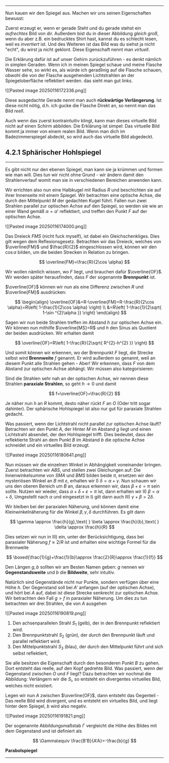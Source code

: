 ***

Nun kauen wir den Spiegel aus. Machen wir uns seinen Eigenschaften bewusst:

Zuerst erzeugt er, wenn er gerade Steht und du gerade stehst ein *aufrechtes* Bild von dir. Außerdem bist du in dieser Abbildung *gleich groß*, wenn du aber z.B. ein bedrucktes Shirt hast, kannst du es schlecht lesen, weil es *invertiert* ist. Und des Weiteren ist das Bild was du siehst ja nicht "echt", du wirst ja nicht geklont. Diese Eigenschaft nennt man *virtuell*.

Die Erklärung dafür ist auf unser Gehirn zurückzuführen - es denkt nämlich in simplen Geraden. Wenn ich in meinen Spiegel schaue und meine Flasche Wasser sehe, so wirkt es, als würde ich geradlinig auf die Flasche schauen, obwohl die von der Flasche ausgehenden Lichtstrahlen an der Spiegeloberfläche reflektiert werden. das sieht man gut links. 

![[Pasted image 20250116172336.png]]

Diese ausgedachte Gerade nennt man auch **rückwärtige Verlängerung**. Ist diese nicht nötig, d.h. ich gucke die Flasche Direkt an, so nennt man das Bild *reell*. 

Auch wenn das zuerst kontraintuitiv klingt, kann man dieses virtuelle Bild nicht auf einen Schirm abbilden. Die Erklärung ist simpel: Das virtuelle Bild kommt ja immer von einem realen Bild. Wenn man dich im Badezimmerspiegel abdeckt, so wird auch das virtuelle Bild abgedeckt.


## 4.2.1 Sphärischer Hohlspiegel
***

Es gibt nicht nur den ebenen Spiegel, man kann sie ja krümmen und formen wie man will. Dies tun wir nicht ohne Grund - wir ändern damit den Strahlenverlauf womit man sie in verschiedenen Bereichen anwenden kann. 

Wir errichten also nun eine Halbkugel mit Radius $R$ und beschichten sie auf ihrer Innenseite mit einem Spiegel. Wir betrachten eine optische Achse, die durch den Mittelpunkt $M$ der gedachten Kugel führt. Fallen nun zwei Strahlen parallel zur optischen Achse auf den Spiegel, so werden sie wie an einer Wand gemäß $\alpha=\alpha'$ reflektiert, und treffen den Punkt $F$ auf der optischen Achse.

![[Pasted image 20250116174000.png]]

Das Dreieck $FMS$ (nicht fuck myself), ist dabei ein Gleichschenkliges. Dies gilt wegen dem Reflexionsgesetz. Betrachten wir das Dreieck, welches von $\overline{FM}$ und $\frac{R}{2}$ eingeschlossen wird, können wir den $\cos \alpha$ bilden, um die beiden Strecken in Relation zu bringen.

$$
\overline{FM}=\frac{R}{2\cos \alpha}
$$

Wir wollen nämlich wissen, wo $F$ liegt, und brauchen dafür $\overline{OF}$. Wir werden später herausfinden, dass $F$ der sogenannte **Brennpunkt** ist.

$\overline{OF}$ können wir nun als eine Differenz zwischen $R$ und $\overline{FM}$ ausdrücken:

$$
\begin{align}
\overline{OF}&=R-\overline{FM}=R-\frac{R}{2\cos \alpha}=R\left( 1-\frac{1}{2\cos \alpha} \right) \\
&=R\left( 1-\frac{1}{2\sqrt{ 1-\sin ^{2}\alpha }} \right)
\end{align}
$$

Sagen wir nun beide Strahlen treffen im Abstand $h$ zur optischen Achse ein. Wir können nun mithilfe $\overline{MS}=R$ und $h$ den Sinus als Quotient der beiden ausdrücken. Wir erhalten damit

$$
\overline{OF}=R\left( 1-\frac{R}{2\sqrt{ R^{2}-h^{2} }} \right)
$$

Und somit können wir erkennen, wo der Brennpunkt $F$ liegt, die Strecke selbst wird **Brennweite** $f$ genannt. Er wird außerdem so genannt, weil an diesem Punkt alle Strahlen gehen - Aber! Wir erkennen, dass $F$ von dem Abstand zur optischen Achse abhängt. Wir müssen also kategorisieren:

Sind die Strahlen sehr nah an der optischen Achse, wir nennen diese Strahlen **paraxiale Strahlen**, so geht $h\to 0$ und damit

$$
f=\overline{OF}=\frac{R}{2}
$$

Je näher nun $h$ an $R$ kommt, desto näher rückt $F$ an $O$ (Oder tritt sogar dahinter). Der sphärische Hohlspiegel ist also nur gut für paraxiale Strahlen gedacht.

Was passiert, wenn der Lichtstrahl nicht parallel zur optischen Achse läuft? Betrachten wir den Punkt $A$, der Hinter $M$ im Abstand $g$ liegt und einen Lichtstrahl absendet, der den Hohlspiegel trifft. Dies bedeutet, dass der reflektierte Strahl an dem Punkt $B$ im Abstand $b$ die optische Achse schneidet und ein virtuelles Bild erzeugt.

![[Pasted image 20250116180641.png]]

Nun müssen wir die einzelnen Winkel in Abhängigkeit voneinander bringen. Zuerst betrachten wir $ABS$, und stellen zwei Gleichungen auf: Die Innenwinkelsumme von $SMA$ und $BMS$ bilden beide $\pi$, ersetzen wir den mysteriösen Winkel an $B$ mit $\varepsilon$, erhalten wir I)  $\delta=\alpha+\gamma$. Nun schauen wir uns den oberen Bereich um $B$ an, daraus erkennen wir, dass $\beta+\varepsilon=\pi$ sein sollte. Nutzen wir wieder, dass $\alpha+\delta+\varepsilon=\pi$ ist, dann erhalten wir II) $\beta=\alpha+\delta$, Umgestellt nach $\alpha$ und eingesetzt in I) gilt dann auch III) $\gamma+\beta=2\delta$.

Wir bleiben bei der paraxialen Näherung, und können damit eine Kleinwinkelnäherung für die Winkel $\beta,\gamma,\delta$ durchführen. Es gilt dann

$$
\gamma \approx \frac{h}{g},\text{ } \beta \approx \frac{h}{b},\text{ } \delta \approx \frac{h}{R}
$$

Dies setzen wir nun in III) ein, unter der Berücksichtigung, dass bei paraxialer Näherung $f \approx 2 /R$ ist und erhalten eine wichtige Formel für die Brennweite

$$
\boxed{\frac{1}{g}+\frac{1}{b}\approx \frac{2}{R}\approx \frac{1}{f}}
$$

Den Längen $g,b$ sollten wir am Besten Namen geben: $g$ nennen wir **Gegenstandsweite** und $b$ die **Bildweite**, sehr intuitiv.

Natürlich sind Gegenstände nicht nur Punkte, sondern verfügen über eine Höhe $h$. Der Gegenstand soll bei $A'$ anfangen (auf der optischen Achse), und hört bei $A$ auf, dabei ist diese Strecke senkrecht zur optischen Achse. Wir betrachten den Fall $g>f$ in paraxialer Näherung. Um dies zu tun betrachten wir drei Strahlen, die von $A$ ausgehen

![[Pasted image 20250116190819.png]]

1. Den achsenparallelen Strahl $S_{1}$ (gelb), der in den Brennpunkt reflektiert wird.
2. Den Brennpunktstrahl $S_{2}$ (grün), der *durch* den Brennpunkt läuft und parallel reflektiert wird.
3. Den Mittelpunktstrahl $S_{3}$ (blau), der durch den Mittelpunkt führt und sich selbst reflektiert,

Sie alle besitzen die Eigenschaft durch den besonderen Punkt $B$ zu gehen. Dort entsteht das reelle, auf den Kopf gedrehte Bild. Was passiert, wenn der Gegenstand zwischen $O$ und $F$ liegt? Dazu betrachten wir nochmal die Abbildung: Verlängern wir die $S_{i}$, so entsteht ein divergentes virtuelles Bild, welches nicht existiert.

Legen wir nun $A$ zwischen $\overline{OF}$, dann entsteht das Gegenteil - Das reelle Bild wird divergent, und es entsteht ein virtuelles Bild, und liegt hinter dem Spiegel, $b$ wird also negativ.

![[Pasted image 20250116191821.png]]

Der sogenannte Abbildungsmaßstab $\Gamma$ vergleicht die Höhe des Bildes mit dem Gegenstand und ist definiert als

$$
\Gamma\equiv \frac{B'B}{A'A}=-\frac{b}{g}
$$



**Parabolspiegel**
***

